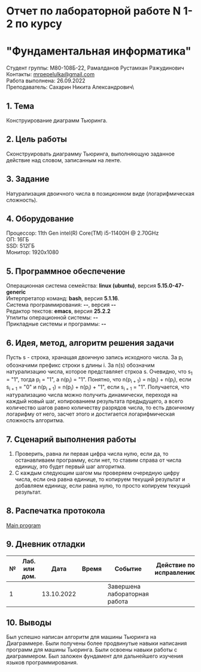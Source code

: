 # Отчет по лабораторной работе N 1-2 по курсу
# "Фундаментальная информатика"

Студент группы: M80-108Б-22, Рамалданов Рустамхан Ражудинович\
Контакты: mrpepelulka@gmail.com\
Работа выполнена: 26.09.2022\
Преподаватель: Сахарин Никита Александрович\

## 1. Тема

Конструирование диаграмм Тьюринга.

## 2. Цель работы

Сконструировать диаграмму Тьюринга, выполняющую заданное действие над
словом, записанным на ленте.

## 3. Задание

Натурализация двоичного числа в позиционном виде (логарифмическая
сложность).

## 4. Оборудование

Процессор: 11th Gen intel(R) Core(TM) i5-11400H @ 2.70GHz\
ОП: 16ГБ\
SSD: 512ГБ\
Монитор: 1920x1080

## 5. Программное обеспечение

Операционная система семейства: **linux (ubuntu)**, версия **5.15.0-47-generic**\
Интерпретатор команд: **bash**, версия **5.1.16**.\
Система программирования: **--**, версия **--**\
Редактор текстов: **emacs**, версия **25.2.2**\
Утилиты операционной системы: **--**\
Прикладные системы и программы: **--**

## 6. Идея, метод, алгоритм решения задачи

Пусть s - строка, хранащая двоичную запись исходного числа. За p<sub>i</sub> обозначими префикс строки s длины i. За n(s) обозначим натурализацию числа, которое представляет стркоа s.
Очевидно, что s<sub>1</sub> = "1", тогда p<sub>i</sub> = "1", а n(p<sub>i</sub>) = "1".
Понятно, что n(p<sub>i + 1</sub>) = n(p<sub>i</sub>) + n(p<sub>i</sub>), если s<sub>i + 1</sub> = "0" и n(p<sub>i + 1</sub>) = n(p<sub>i</sub>) + n(p<sub>i</sub>) + "1", если s<sub>i + 1</sub> = "1". Получается, что натурализацию числа можно получить динамически, переходя на каждый новый шаг, копированием результата предыдущего, а всего количество шагов равно количеству разрядов числа, то есть двоичному логарифму от него, засчет этого и достигается логарифмическая сложность алгоритма.

## 7. Сценарий выполнения работы

1. Проверить, равна ли первая цифра числа нулю, если да, то останавливаем программу, если нет, то ставим справа от числа единицу, это будет первый шаг алгоритма.
2. С каждым следующим шагом мы проверяем очередную цифру числа, если она равна единице, то копируем текущий результат и добавляем единицу, если равна нулю, то просто копируем текущий результат.

## 8. Распечатка протокола

[Main program](main_program.png)

## 9. Дневник отладки

| № | Лаб. или дом. | Дата       | Время     | Событие                  | Действие по исправлению | Примечание  |
|---|---------------|------------|-----------|--------------------------|-------------------------|-------------|
| 1 |               | 13.10.2022 |           | Завершена лабораторная работа |                         |             | 

## 10. Выводы

Был успешно написан алгоритм для машины Тьюринга на Диаграммере. Были получены более продвинутые навыки написания программ для машины Тьюринга. Были освоены навыки работы с диаграммером. Был заложен фундамент для дальнейшего изучения языков программирования.
